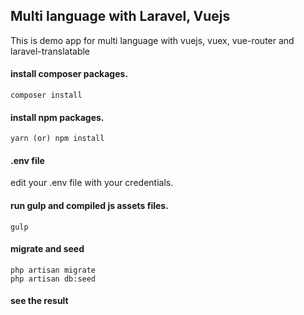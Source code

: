 ## Multi language with Laravel, Vuejs

This is demo app for multi language with vuejs, vuex, vue-router and laravel-translatable

#### install composer packages.
```
composer install
```

#### install npm packages.
```
yarn (or) npm install
```

#### .env file
edit your .env file with your credentials.


#### run gulp and compiled js assets files.
```
gulp
```

#### migrate and seed
```
php artisan migrate
php artisan db:seed
```

#### see the result